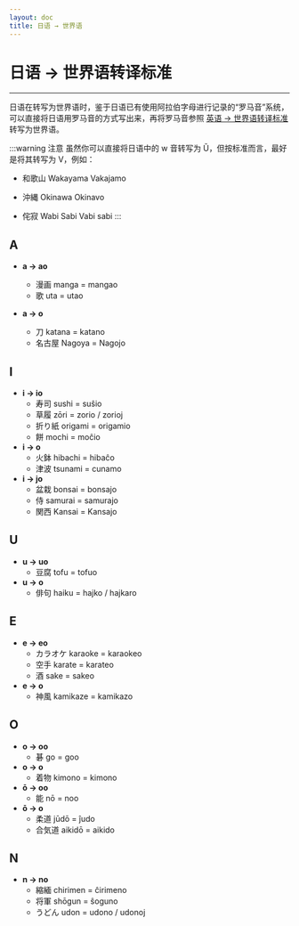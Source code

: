 ```yaml
---
layout: doc
title: 日语 → 世界语
---
```

# 日语 → 世界语转译标准

----

日语在转写为世界语时，鉴于日语已有使用阿拉伯字母进行记录的“罗马音”系统，可以直接将日语用罗马音的方式写出来，再将罗马音参照 [英语 → 世界语转译标准][p:en-eo] 转写为世界语。



:::warning 注意
虽然你可以直接将日语中的 w 音转写为 Ŭ，但按标准而言，最好是将其转写为 V，例如：

- 和歌山  Wakayama    Vakajamo

- 沖縄    Okinawa     Okinavo

- 侘寂    Wabi Sabi   Vabi sabi
:::

## A

- **a → ao**
  - 漫画   manga = mangao
  - 歌     uta   = utao

- **a → o**
  - 刀      katana = katano
  - 名古屋  Nagoya = Nagojo

## I

- **i → io**
  - 寿司    sushi = suŝio
  - 草履    zōri  = zorio / zorioj
  - 折り紙  origami = origamio
  - 餅      mochi = moĉio
- **i → o**
  - 火鉢    hibachi = hibaĉo
  - 津波    tsunami = cunamo
- **i → jo**
  - 盆栽    bonsai = bonsajo
  - 侍      samurai = samurajo
  - 関西    Kansai = Kansajo

## U

- **u → uo**
  - 豆腐    tofu = tofuo
- **u → o**
  - 俳句    haiku = hajko / hajkaro

## E

- **e → eo**
  - カラオケ karaoke = karaokeo
  - 空手     karate = karateo
  - 酒       sake = sakeo
- **e → o**
  - 神風     kamikaze = kamikazo

## O

- **o → oo**
  - 碁      go = goo
- **o → o**
  - 着物    kimono = kimono
- **ō → oo**
  - 能      nō = noo
- **ō → o**
  - 柔道    jūdō = ĵudo
  - 合気道  aikidō = aikido

## N

- **n → no**
  - 縮緬    chirimen = ĉirimeno
  - 将軍    shōgun   = ŝoguno
  - うどん  udon     = udono / udonoj

[p:en-eo]: ./en-eo.md
